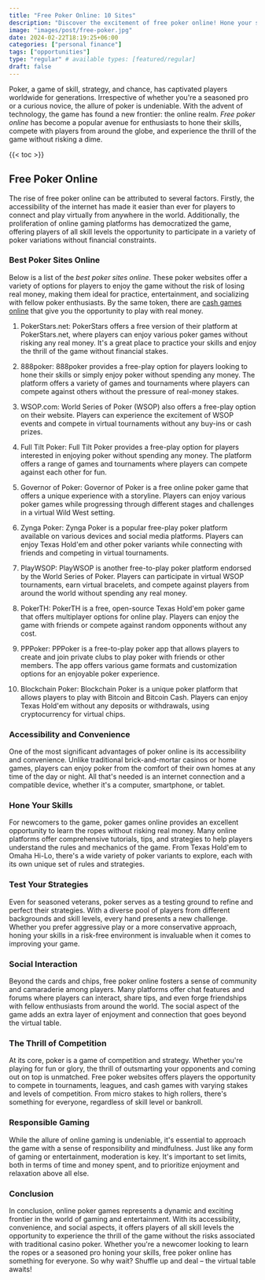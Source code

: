 ```yaml
---
title: "Free Poker Online: 10 Sites"
description: "Discover the excitement of free poker online! Hone your skills, compete with players worldwide, and experience the thrill of the game without risking a dime."
image: "images/post/free-poker.jpg"
date: 2024-02-22T18:19:25+06:00
categories: ["personal finance"]
tags: ["opportunities"]
type: "regular" # available types: [featured/regular]
draft: false
---
```


Poker, a game of skill, strategy, and chance, has captivated players worldwide for generations. Irrespective of whether you're a seasoned pro or a curious novice, the allure of poker is undeniable. With the advent of technology, the game has found a new frontier: the online realm. _Free poker online_ has become a popular avenue for enthusiasts to hone their skills, compete with players from around the globe, and experience the thrill of the game without risking a dime.

{{< toc >}}

## Free Poker Online

The rise of free poker online can be attributed to several factors. Firstly, the accessibility of the internet has made it easier than ever for players to connect and play virtually from anywhere in the world. Additionally, the proliferation of online gaming platforms has democratized the game, offering players of all skill levels the opportunity to participate in a variety of poker variations without financial constraints.

### Best Poker Sites Online

Below is a list of the _best poker sites online_. These poker websites offer a variety of options for players to enjoy the game without the risk of losing real money, making them ideal for practice, entertainment, and socializing with fellow poker enthusiasts. By the same token, there are [cash games online](/blog/cash-games-online) that give you the opportunity to play with real money.

1. PokerStars.net: PokerStars offers a free version of their platform at PokerStars.net, where players can enjoy various poker games without risking any real money. It's a great place to practice your skills and enjoy the thrill of the game without financial stakes.

2. 888poker: 888poker provides a free-play option for players looking to hone their skills or simply enjoy poker without spending any money. The platform offers a variety of games and tournaments where players can compete against others without the pressure of real-money stakes.

3. WSOP.com: World Series of Poker (WSOP) also offers a free-play option on their website. Players can experience the excitement of WSOP events and compete in virtual tournaments without any buy-ins or cash prizes.
    
4. Full Tilt Poker: Full Tilt Poker provides a free-play option for players interested in enjoying poker without spending any money. The platform offers a range of games and tournaments where players can compete against each other for fun.
    
5. Governor of Poker: Governor of Poker is a free online poker game that offers a unique experience with a storyline. Players can enjoy various poker games while progressing through different stages and challenges in a virtual Wild West setting.
    
6. Zynga Poker: Zynga Poker is a popular free-play poker platform available on various devices and social media platforms. Players can enjoy Texas Hold'em and other poker variants while connecting with friends and competing in virtual tournaments.
    
7. PlayWSOP: PlayWSOP is another free-to-play poker platform endorsed by the World Series of Poker. Players can participate in virtual WSOP tournaments, earn virtual bracelets, and compete against players from around the world without spending any real money.
    
8. PokerTH: PokerTH is a free, open-source Texas Hold'em poker game that offers multiplayer options for online play. Players can enjoy the game with friends or compete against random opponents without any cost.
    
9. PPPoker: PPPoker is a free-to-play poker app that allows players to create and join private clubs to play poker with friends or other members. The app offers various game formats and customization options for an enjoyable poker experience.
    
10. Blockchain Poker: Blockchain Poker is a unique poker platform that allows players to play with Bitcoin and Bitcoin Cash. Players can enjoy Texas Hold'em without any deposits or withdrawals, using cryptocurrency for virtual chips.

### Accessibility and Convenience

One of the most significant advantages of poker online is its accessibility and convenience. Unlike traditional brick-and-mortar casinos or home games, players can enjoy poker from the comfort of their own homes at any time of the day or night. All that's needed is an internet connection and a compatible device, whether it's a computer, smartphone, or tablet.

### Hone Your Skills

For newcomers to the game, poker games online provides an excellent opportunity to learn the ropes without risking real money. Many online platforms offer comprehensive tutorials, tips, and strategies to help players understand the rules and mechanics of the game. From Texas Hold'em to Omaha Hi-Lo, there's a wide variety of poker variants to explore, each with its own unique set of rules and strategies.

### Test Your Strategies

Even for seasoned veterans, poker serves as a testing ground to refine and perfect their strategies. With a diverse pool of players from different backgrounds and skill levels, every hand presents a new challenge. Whether you prefer aggressive play or a more conservative approach, honing your skills in a risk-free environment is invaluable when it comes to improving your game.

### Social Interaction

Beyond the cards and chips, free poker online fosters a sense of community and camaraderie among players. Many platforms offer chat features and forums where players can interact, share tips, and even forge friendships with fellow enthusiasts from around the world. The social aspect of the game adds an extra layer of enjoyment and connection that goes beyond the virtual table.

### The Thrill of Competition

At its core, poker is a game of competition and strategy. Whether you're playing for fun or glory, the thrill of outsmarting your opponents and coming out on top is unmatched. Free poker websites offers players the opportunity to compete in tournaments, leagues, and cash games with varying stakes and levels of competition. From micro stakes to high rollers, there's something for everyone, regardless of skill level or bankroll.

### Responsible Gaming

While the allure of online gaming is undeniable, it's essential to approach the game with a sense of responsibility and mindfulness. Just like any form of gaming or entertainment, moderation is key. It's important to set limits, both in terms of time and money spent, and to prioritize enjoyment and relaxation above all else.

### Conclusion

In conclusion, online poker games represents a dynamic and exciting frontier in the world of gaming and entertainment. With its accessibility, convenience, and social aspects, it offers players of all skill levels the opportunity to experience the thrill of the game without the risks associated with traditional casino poker. Whether you're a newcomer looking to learn the ropes or a seasoned pro honing your skills, free poker online has something for everyone. So why wait? Shuffle up and deal – the virtual table awaits!
